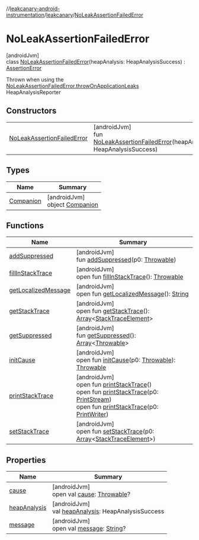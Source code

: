 //[leakcanary-android-instrumentation](../../../index.md)/[leakcanary](../index.md)/[NoLeakAssertionFailedError](index.md)

# NoLeakAssertionFailedError

[androidJvm]\
class [NoLeakAssertionFailedError](index.md)(heapAnalysis: HeapAnalysisSuccess) : [AssertionError](https://developer.android.com/reference/kotlin/java/lang/AssertionError.html)

Thrown when using the [NoLeakAssertionFailedError.throwOnApplicationLeaks](-companion/throw-on-application-leaks.md) HeapAnalysisReporter

## Constructors

| | |
|---|---|
| [NoLeakAssertionFailedError](-no-leak-assertion-failed-error.md) | [androidJvm]<br>fun [NoLeakAssertionFailedError](-no-leak-assertion-failed-error.md)(heapAnalysis: HeapAnalysisSuccess) |

## Types

| Name | Summary |
|---|---|
| [Companion](-companion/index.md) | [androidJvm]<br>object [Companion](-companion/index.md) |

## Functions

| Name | Summary |
|---|---|
| [addSuppressed](index.md#282858770%2FFunctions%2F1786365805) | [androidJvm]<br>fun [addSuppressed](index.md#282858770%2FFunctions%2F1786365805)(p0: [Throwable](https://kotlinlang.org/api/latest/jvm/stdlib/kotlin/-throwable/index.html)) |
| [fillInStackTrace](index.md#-1102069925%2FFunctions%2F1786365805) | [androidJvm]<br>open fun [fillInStackTrace](index.md#-1102069925%2FFunctions%2F1786365805)(): [Throwable](https://kotlinlang.org/api/latest/jvm/stdlib/kotlin/-throwable/index.html) |
| [getLocalizedMessage](index.md#1043865560%2FFunctions%2F1786365805) | [androidJvm]<br>open fun [getLocalizedMessage](index.md#1043865560%2FFunctions%2F1786365805)(): [String](https://kotlinlang.org/api/latest/jvm/stdlib/kotlin/-string/index.html) |
| [getStackTrace](index.md#2050903719%2FFunctions%2F1786365805) | [androidJvm]<br>open fun [getStackTrace](index.md#2050903719%2FFunctions%2F1786365805)(): [Array](https://kotlinlang.org/api/latest/jvm/stdlib/kotlin/-array/index.html)&lt;[StackTraceElement](https://developer.android.com/reference/kotlin/java/lang/StackTraceElement.html)&gt; |
| [getSuppressed](index.md#672492560%2FFunctions%2F1786365805) | [androidJvm]<br>fun [getSuppressed](index.md#672492560%2FFunctions%2F1786365805)(): [Array](https://kotlinlang.org/api/latest/jvm/stdlib/kotlin/-array/index.html)&lt;[Throwable](https://kotlinlang.org/api/latest/jvm/stdlib/kotlin/-throwable/index.html)&gt; |
| [initCause](index.md#-418225042%2FFunctions%2F1786365805) | [androidJvm]<br>open fun [initCause](index.md#-418225042%2FFunctions%2F1786365805)(p0: [Throwable](https://kotlinlang.org/api/latest/jvm/stdlib/kotlin/-throwable/index.html)): [Throwable](https://kotlinlang.org/api/latest/jvm/stdlib/kotlin/-throwable/index.html) |
| [printStackTrace](index.md#-1769529168%2FFunctions%2F1786365805) | [androidJvm]<br>open fun [printStackTrace](index.md#-1769529168%2FFunctions%2F1786365805)()<br>open fun [printStackTrace](index.md#1841853697%2FFunctions%2F1786365805)(p0: [PrintStream](https://developer.android.com/reference/kotlin/java/io/PrintStream.html))<br>open fun [printStackTrace](index.md#1175535278%2FFunctions%2F1786365805)(p0: [PrintWriter](https://developer.android.com/reference/kotlin/java/io/PrintWriter.html)) |
| [setStackTrace](index.md#2135801318%2FFunctions%2F1786365805) | [androidJvm]<br>open fun [setStackTrace](index.md#2135801318%2FFunctions%2F1786365805)(p0: [Array](https://kotlinlang.org/api/latest/jvm/stdlib/kotlin/-array/index.html)&lt;[StackTraceElement](https://developer.android.com/reference/kotlin/java/lang/StackTraceElement.html)&gt;) |

## Properties

| Name | Summary |
|---|---|
| [cause](index.md#-654012527%2FProperties%2F1786365805) | [androidJvm]<br>open val [cause](index.md#-654012527%2FProperties%2F1786365805): [Throwable](https://kotlinlang.org/api/latest/jvm/stdlib/kotlin/-throwable/index.html)? |
| [heapAnalysis](heap-analysis.md) | [androidJvm]<br>val [heapAnalysis](heap-analysis.md): HeapAnalysisSuccess |
| [message](index.md#1824300659%2FProperties%2F1786365805) | [androidJvm]<br>open val [message](index.md#1824300659%2FProperties%2F1786365805): [String](https://kotlinlang.org/api/latest/jvm/stdlib/kotlin/-string/index.html)? |
